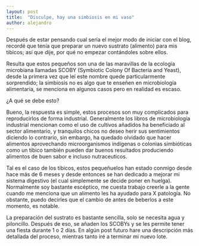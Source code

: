 ```yaml
---
layout: post
title:  "Disculpe, hay una simbiosis en mi vaso"
author: alejandro
---
```

Después de estar pensando cual sería el mejor modo de iniciar con el blog, recordé que tenía que preparar un nuevo sustrato (alimento) para mis tibicos; así que dije, por qué no empezar contándoles sobre ellos.

Resulta que estos pequeños son una de las maravillas de la ecología microbiana llamadas SCOBY (Symbiotic Colony Of Bacteria and Yeast), desde la primera vez que leí este nombre quede particularmente sorprendido; la simbiosis no es algo que te enseñen en microbiología alimentaria, se menciona en algunos casos pero en realidad es escaso. 

¿A qué se debe esto?

Bueno, la respuesta es simple, estos procesos son muy complicados para reproducirlos de forma industrial.  Generalmente los libros de microbiología industrial mencionan como el uso de cultivos añadidos ha beneficiado al sector alimentario, y tranquilos chicos no deseo herir sus sentimientos diciendo lo contrario, sin embargo, ha quedado olvidado que hacer alimentos aprovechando microorganismos indígenas o colonias simbióticas como un tibico también pueden dar buenos resultados produciendo alimentos de buen sabor e incluso nutraceuticos.


Tal es el caso de los tibicos, estos pequeñuelos han estado conmigo desde hace más de 6 meses y desde entonces se han dedicado a mejorar mi sistema digestivo (el cual simplemente se decide poner en huelga). Normalmente soy bastante escéptico, me cuesta trabajo creerle a la gente cuando me menciona que un alimento les ha ayudado para X patología. No obstante, puedo decirles que el cambio de antes de beberlos a este momento, es notable.

La preparación del sustrato es bastante sencilla, solo se necesita agua y piloncillo. Después de eso, se añaden los SCOBYs y se les permite tener una fiesta durante 1 o 2 días. En algún post futuro hare una descripción más detallada del proceso, mientras tanto iré a terminar mi nuevo lote.